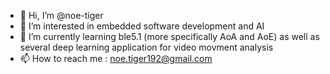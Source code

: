 - 👋 Hi, I’m @noe-tiger
- 👀 I’m interested in embedded software development and AI
- 🌱 I’m currently learning ble5.1 (more specifically AoA and AoE) as well as several deep learning application for video movment analysis
- 📫 How to reach me : noe.tiger192@gmail.com
